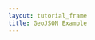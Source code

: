 ```yaml
---
layout: tutorial_frame
title: GeoJSON Example
---
```

<script src="sample-geojson.js" type="text/javascript"></script>

<script type="module">
	import {Map, TileLayer, Marker, Icon, GeoJSON, CircleMarker} from 'leaflet';

	const map = new Map('map').setView([39.74739, -105], 13);

	const tiles = new TileLayer('https://tile.openstreetmap.org/{z}/{x}/{y}.png', {
		maxZoom: 19,
		attribution: '&copy; <a href="http://www.openstreetmap.org/copyright">OpenStreetMap</a>'
	}).addTo(map);

	const baseballIcon = new Icon({
		iconUrl: 'baseball-marker.png',
		iconSize: [32, 37],
		iconAnchor: [16, 37],
		popupAnchor: [0, -28]
	});

	function onEachFeature(feature, layer) {
		let popupContent = `<p>I started out as a GeoJSON ${feature.geometry.type}, but now I'm a Leaflet vector!</p>`;

		if (feature.properties && feature.properties.popupContent) {
			popupContent += feature.properties.popupContent;
		}

		layer.bindPopup(popupContent);
	}

	/* global campus, bicycleRental, freeBus, coorsField */
	const bicycleRentalLayer = new GeoJSON([bicycleRental, campus], {

		style(feature) {
			return feature.properties && feature.properties.style;
		},

		onEachFeature,

		pointToLayer(feature, latlng) {
			return new CircleMarker(latlng, {
				radius: 8,
				fillColor: '#ff7800',
				color: '#000',
				weight: 1,
				opacity: 1,
				fillOpacity: 0.8
			});
		}
	}).addTo(map);

	const freeBusLayer = new GeoJSON(freeBus, {

		filter(feature, layer) {
			if (feature.properties) {
				// If the property "underConstruction" exists and is true, return false (don't render features under construction)
				return feature.properties.underConstruction !== undefined ? !feature.properties.underConstruction : true;
			}
			return false;
		},

		onEachFeature
	}).addTo(map);

	const coorsLayer = new GeoJSON(coorsField, {

		pointToLayer(feature, latlng) {
			return new Marker(latlng, {icon: baseballIcon});
		},

		onEachFeature
	}).addTo(map);
</script>

